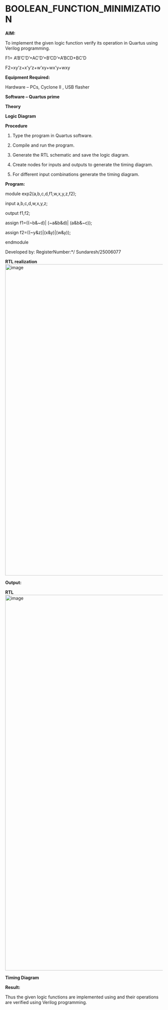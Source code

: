 # BOOLEAN_FUNCTION_MINIMIZATION

**AIM:**

To implement the given logic function verify its operation in Quartus using Verilog programming.

F1= A’B’C’D’+AC’D’+B’CD’+A’BCD+BC’D 

F2=xy’z+x’y’z+w’xy+wx’y+wxy

**Equipment Required:**

Hardware – PCs, Cyclone II , USB flasher

**Software – Quartus prime**

**Theory**

**Logic Diagram**

**Procedure**

1.	Type the program in Quartus software.

2.	Compile and run the program.

3.	Generate the RTL schematic and save the logic diagram.

4.	Create nodes for inputs and outputs to generate the timing diagram.

5.	For different input combinations generate the timing diagram.


**Program:**

module exp2(a,b,c,d,f1,w,x,y,z,f2);

input a,b,c,d,w,x,y,z;

output f1,f2;

assign f1=((~b&~d)| (~a&b&d)| (a&b&~c));

assign f2=((~y&z)|(x&y)|(w&y));

endmodule


Developed by: RegisterNumber:*/
Sundaresh/25006077

**RTL realization**
<img width="1452" height="995" alt="image" src="https://github.com/user-attachments/assets/6e93b12f-8d4d-4f33-928a-212576380358" />

**Output:**

**RTL**
<img width="1921" height="1201" alt="image" src="https://github.com/user-attachments/assets/9126f4fd-40c2-421c-93d0-83c9326a3acc" />

**Timing Diagram**

**Result:**

Thus the given logic functions are implemented using and their operations are verified using Verilog programming.

